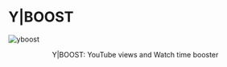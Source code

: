 # Y|BOOST

![yboost](https://github.com/aratheunseen/yboost/assets/62181222/b6a9f1a6-8d07-46b9-9084-ea99a2d96e80)
<p align="center">Y|BOOST: YouTube views and Watch time booster</p>
